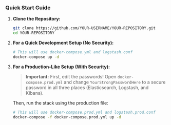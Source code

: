 ### Quick Start Guide

1.  **Clone the Repository:**
    ```bash
    git clone https://github.com/YOUR-USERNAME/YOUR-REPOSITORY.git
    cd YOUR-REPOSITORY
    ```

2.  **For a Quick Development Setup (No Security):**
    ```bash
    # This will use docker-compose.yml and logstash.conf
    docker-compose up -d
    ```

3.  **For a Production-Like Setup (With Security):**

    > **Important:** First, edit the passwords! Open `docker-compose.prod.yml` and change `YourStrongPasswordHere` to a secure password in all three places (Elasticsearch, Logstash, and Kibana).

    Then, run the stack using the production file:
    ```bash
    # This will use docker-compose.prod.yml and logstash.prod.conf
    docker-compose -f docker-compose.prod.yml up -d
    ```
